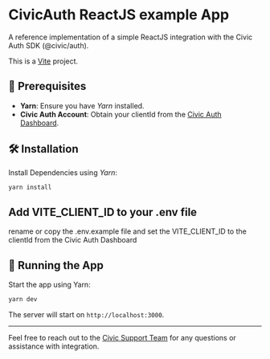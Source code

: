 # CivicAuth ReactJS example App

A reference implementation of a simple ReactJS integration with the Civic Auth SDK (@civic/auth).

This is a [Vite](https://vitejs.dev) project.

## 🚀 Prerequisites

- **Yarn**: Ensure you have _Yarn_ installed.
- **Civic Auth Account**: Obtain your clientId from the [Civic Auth Dashboard](https://auth.civic.com/dashboard).

## 🛠 Installation

Install Dependencies using _Yarn_:

```bash
yarn install
```

## Add VITE_CLIENT_ID to your .env file
rename or copy the .env.example file and set the VITE_CLIENT_ID to the clientId from the Civic Auth Dashboard

## 🏃 Running the App

Start the app using Yarn:

```bash
yarn dev
```

The server will start on `http://localhost:3000`.

---

Feel free to reach out to the [Civic Support Team](mailto:support@civic.com) for any questions or assistance with integration.
